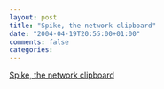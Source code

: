 ```yaml
---
layout: post
title: "Spike, the network clipboard"
date: "2004-04-19T20:55:00+01:00"
comments: false
categories: 
---
```


<p><a href="http://www.porchdogsoft.com/products/spike/">Spike, the network clipboard</a></p>


